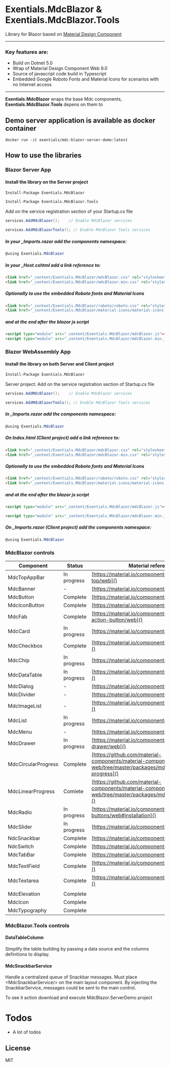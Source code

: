 # Exentials.MdcBlazor & Exentials.MdcBlazor.Tools
Library for Blazor based on [Material Design Component]
___
### Key features are:

- Build on Dotnet 5.0
- Wrap of Material Design Component Web 9.0
- Source of javascript code build in Typescript
- Embedded Google Roboto Fonts and Material Icons for scenarios with no Internet access
___

**Exentials.MdcBlazor** wraps the base Mdc components, **Exentials.MdcBlazor.Tools** depens on them to 

## Demo server application is available as docker container 
```
docker run -it exentials/mdc-blazor-server-demo:latest
```

## How to use the libraries

### Blazor Server App

#### Install the library on the Server project

```sh
Install-Package Exentials.MdcBlazor

Install-Package Exentials.MdcBlazor.Tools
```

Add on the service registration section of your Startup.cs file
```csharp
services.AddMdcBlazor();    // Enable MdcBlazor services

services.AddMdcBlazorTools(); // Enable MdcBlazor Tools services

```

##### In your _Imports.razor add the components namespace:

```csharp
@using Exentials.MdcBlazor
```

##### In your _Host.cshtml add a link reference to:

```html
<link href="_content/Exentials.MdcBlazor/mdcBlazor.css" rel="stylesheet" />  <!-- develop -->
<link href="_content/Exentials.MdcBlazor/mdcBlazor.min.css" rel="stylesheet" />  <!-- production -->
```

##### Optionally to use the embedded Roboto fonts and Material Icons 

```html
<link href="_content/Exentials.MdcBlazor/roboto/roboto.css" rel="stylesheet" />
<link href="_content/Exentials.MdcBlazor/material-icons/material-icons.css" rel="stylesheet" />
```
##### and at the end after the blazor js script
```html
<script type="module" src="_content/Exentials.MdcBlazor/mdcBlazor.js"></script> <!-- develop -->
<script type="module" src="_content/Exentials.MdcBlazor/mdcBlazor.min.js"></script> <!-- production -->
```

### Blazor WebAssembly App

#### Install the library on both Server and Client project

```sh
Install-Package Exentials.MdcBlazor
```

Server project: Add on the service registration section of Startup.cs file
```csharp
services.AddMdcBlazor();    // Enable MdcBlazor services

services.AddMdcBlazorTools(); // Enable MdcBlazor Tools services
```

##### In _Imports.razor add the components namespace:

```csharp
@using Exentials.MdcBlazor
```

##### On Index.html (Client project) add a link reference to:

```html
<link href="_content/Exentials.MdcBlazor/mdcBlazor.css" rel="stylesheet" />  <!-- develop -->
<link href="_content/Exentials.MdcBlazor/mdcBlazor.min.css" rel="stylesheet" />  <!-- production -->
```

##### Optionally to use the embedded Roboto fonts and Material Icons 

```html
<link href="_content/Exentials.MdcBlazor/roboto/roboto.css" rel="stylesheet" />
<link href="_content/Exentials.MdcBlazor/material-icons/material-icons.css" rel="stylesheet" />
```
##### and at the end after the blazor js script
```html
<script type="module" src="_content/Exentials.MdcBlazor/mdcBlazor.js"></script> <!-- develop -->

<script type="module" src="_content/Exentials.MdcBlazor/mdcBlazor.min.js"></script> <!-- production -->
```

##### On _Imports.razor (Client project) add the components namespace:

```csharp
@using Exentials.MdcBlazor
```

### MdcBlazor controls
|Component|Status|Material reference|
|-|-|-|
|MdcTopAppBar|In progress|[https://material.io/components/app-bars-top/web]()|
|MdcBanner|-|[https://material.io/components/banners/web]()|
|MdcButton|Complete|[https://material.io/components/buttons/web]()|
|MdcIconButton|Complete|[https://material.io/components/buttons/web]()|
|MdcFab|Complete|[https://material.io/components/buttons-floating-action-button/web]()|
|MdcCard|In progress|[https://material.io/components/cards/web]()|
|MdcCheckbox|Complete|[https://material.io/components/checkboxes/web]()|
|MdcChip|In progress|[https://material.io/components/chips/web]()|
|MdcDataTable|In progress|[https://material.io/components/data-tables/web]()|
|MdcDialog|-|[https://material.io/components/dialogs/we]()|
|MdcDivider|-|[https://material.io/components/dividers/web]()|
|MdcImageList|-|[https://material.io/components/image-lists/web]()|
|MdcList|In progress|[https://material.io/components/lists/web]()|
|MdcMenu|-|[https://material.io/components/menus/web]()|
|MdcDrawer|In progress|[https://material.io/components/navigation-drawer/web]()|
|MdcCircularProgress|Complete|[https://github.com/material-components/material-components-web/tree/master/packages/mdc-circular-progress]()|
|MdcLinearProgress|Comlete|[https://github.com/material-components/material-components-web/tree/master/packages/mdc-linear-progress]()|
|MdcRadio|In progress|[https://material.io/components/radio-buttons/web#installation]()|
|MdcSlider|In progress|[https://material.io/components/sliders/web]()|
|NdcSnackbar|Complete|[https://material.io/components/snackbars/web]()|
|NdcSwitch|Complete|[https://material.io/components/switches/web]()|
|MdcTabBar|Complete|[https://material.io/components/tabs]()|
|MdcTextField|Complete|[https://material.io/components/text-fields/web]()|
|MdcTextarea|Complete|[https://material.io/components/text-fields/web]()|
||||
|MdcElevation|Complete||
|MdcIcon|Complete||
|MdcTypography|Complete||

### MdcBlazor.Tools controls

#### DataTableColumn
Simplify the table building by passing a data source and the columns definitions to display.

#### MdcSnackbarService
Handle a centralized queue of Snackbar messages.
Must place \<MdcSnackbarService/> on the main layout component.
By injecting the SnackbarService, messages could be sent to the main control.


To see it action download and execute MdcBlazor.ServerDemo project

# Todos

- A lot of todos

License
----

MIT


[Material Design Component]: <https://material.io/components?platform=web>